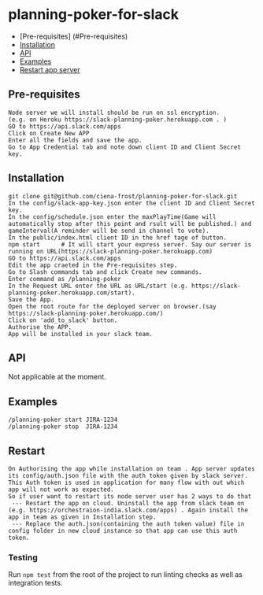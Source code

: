 # planning-poker-for-slack <br />

 * [Pre-requisites] (#Pre-requisites)
 * [Installation](#Installation)
 * [API](#API)
 * [Examples](#Examples)
 * [Restart app server](#Restart)


## Pre-requisites
```
Node server we will install should be run on ssl encryption.
(e.g. on Heroku https://slack-planning-poker.herokuapp.com . )
GO to https://api.slack.com/apps
Click on Create New APP
Enter all the fields and save the app.
Go to App Credential tab and note down client ID and Client Secret key.

```

## Installation
```
git clone git@github.com/ciena-frost/planning-poker-for-slack.git
In the config/slack-app-key.json enter the client ID and Client Secret key.
In the config/schedule.json enter the maxPlayTime(Game will automatically stop after this point and rsult will be published.) and gameInterval(A reminder will be send in channel to vote).
In the public/index.html client ID in the href tage of button.
npm start      # It will start your express server. Say our server is running on URL(https://slack-planning-poker.herokuapp.com)
GO to https://api.slack.com/apps
Edit the app craeted in the Pre-requisites step.
Go to Slash commands tab and click Create new commands.
Enter command as /planning-poker
In the Request URL enter the URL as URL/start (e.g. https://slack-planning-poker.herokuapp.com/start).
Save the App.
Open the root route for the deployed server on browser.(say https://slack-planning-poker.herokuapp.com/)
Click on 'add_to_slack' button.
Authorise the APP.
App will be installed in your slack team.

```
## API
Not applicable at the moment.

## Examples
```
/planning-poker start JIRA-1234
/planning-poker stop  JIRA-1234

```

## Restart
```
On Authorising the app while installation on team . App server updates its config/auth.json file with the auth token given by slack server.
This Auth token is used in application for many flow with out which app will not work as expected.
So if user want to restart its node server user has 2 ways to do that
 --- Restart the app on cloud. Uninstall the app from slack team on (e.g. https://orchestraion-india.slack.com/apps) . Again install the app in team as given in Installation step.
 --- Replace the auth.json(containing the auth token value) file in config folder in new cloud instance so that app can use this auth token.

```

### Testing
Run `npm test` from the root of the project to run linting checks as well as integration tests.
